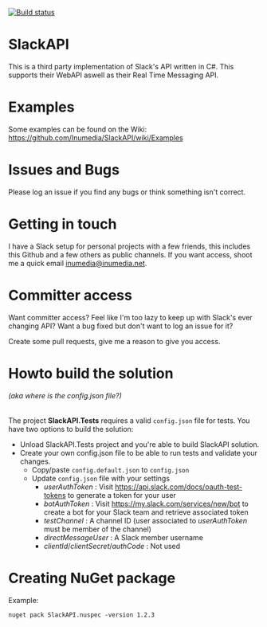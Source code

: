 [![Build status](https://ci.appveyor.com/api/projects/status/5n9e7sruxpo0mw79/branch/master?svg=true)](https://ci.appveyor.com/project/Inumedia/slackapi/branch/master)

# SlackAPI

This is a third party implementation of Slack's API written in C#. This supports their WebAPI aswell as their Real Time Messaging API.

# Examples

Some examples can be found on the Wiki: https://github.com/Inumedia/SlackAPI/wiki/Examples

# Issues and Bugs

Please log an issue if you find any bugs or think something isn't correct.

# Getting in touch

I have a Slack setup for personal projects with a few friends, this includes this Github and a few others as public channels. If you want access, shoot me a quick email inumedia@inumedia.net.

# Committer access

Want committer access? Feel like I'm too lazy to keep up with Slack's ever changing API? Want a bug fixed but don't want to log an issue for it?

Create some pull requests, give me a reason to give you access.

# Howto build the solution
###### (aka where is the config.json file?)
The project **SlackAPI.Tests** requires a valid `config.json` file for tests. You have two options to build the solution:
- Unload SlackAPI.Tests project and you're able to build SlackAPI solution.
- Create your own config.json file to be able to run tests and validate your changes.
  - Copy/paste `config.default.json` to `config.json`
  - Update `config.json` file with your settings
    - *userAuthToken* : Visit https://api.slack.com/docs/oauth-test-tokens to generate a token for your user
    - *botAuthToken* : Visit https://my.slack.com/services/new/bot to create a bot for your Slack team and retrieve associated token
    - *testChannel* : A channel ID (user associated to *userAuthToken* must be member of the channel)
    - *directMessageUser* : A Slack member username
    - *clientId*/*clientSecret*/*authCode* : Not used

# Creating NuGet package

Example:

```nuget pack SlackAPI.nuspec -version 1.2.3```
